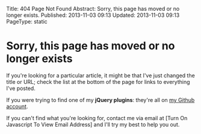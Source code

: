 Title: 404 Page Not Found
Abstract: Sorry, this page has moved or no longer exists.
Published: 2013-11-03 09:13
Updated: 2013-11-03 09:13
PageType: static

# Sorry, this page has moved or no longer exists

If you're looking for a particular article, it might be that I've just changed the title or URL; check the list at the bottom of the page for links to everything I've posted.

If you were trying to find one of my **jQuery plugins**: they're all on [my Github account](https://github.com/markashleybell "External Link: GitHub Profile").

If you can't find what you're looking for, contact me via email at <span id="e">[Turn On Javascript To View Email Address]</span> and I'll try my best to help you out.